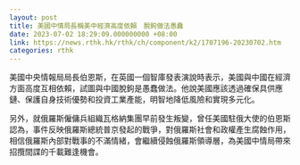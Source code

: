 ```yaml
---
layout: post
title: 美國中情局長稱美中經濟高度依賴　脫鉤做法愚蠢
date: 2023-07-02 18:29:09.000000000 +08:00
link: https://news.rthk.hk/rthk/ch/component/k2/1707196-20230702.htm
categories: rthk
---
```


美國中央情報局局長伯恩斯，在英國一個智庫發表演說時表示，美國與中國在經濟方面高度互相依賴，試圖與中國脫鉤是愚蠢做法。他說美國應該透過確保具供應鏈、保護自身技術優勢和投資工業產能，明智地降低風險和實現多元化。

另外，就俄羅斯僱傭兵組織瓦格納集團早前發生叛變，曾任美國駐俄大使的伯恩斯認為，事件反映俄羅斯總統普京發起的戰爭，對俄羅斯社會和政權產生腐蝕作用，相信俄羅斯內部對戰事的不滿情緒，會繼續侵蝕俄羅斯領導層，為美國中情局帶來招攬間諜的千載難逢機會。
